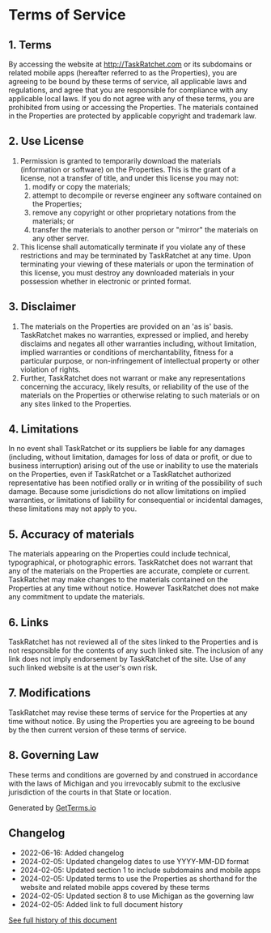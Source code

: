 # Terms of Service

## 1. Terms

By accessing the website at <http://TaskRatchet.com> or its subdomains or related mobile apps (hereafter referred to as the Properties), you are agreeing to be bound by these terms of service, all applicable laws and regulations, and agree that you are responsible for compliance with any applicable local laws. If you do not agree with any of these terms, you are prohibited from using or accessing the Properties. The materials contained in the Properties are protected by applicable copyright and trademark law.

## 2. Use License

1. Permission is granted to temporarily download the materials (information or software) on the Properties. This is the grant of a license, not a transfer of title, and under this license you may not:
   1. modify or copy the materials;
   2. attempt to decompile or reverse engineer any software contained on the Properties;
   3. remove any copyright or other proprietary notations from the materials; or
   4. transfer the materials to another person or "mirror" the materials on any other server.
2. This license shall automatically terminate if you violate any of these restrictions and may be terminated by TaskRatchet at any time. Upon terminating your viewing of these materials or upon the termination of this license, you must destroy any downloaded materials in your possession whether in electronic or printed format.

## 3. Disclaimer

1. The materials on the Properties are provided on an 'as is' basis. TaskRatchet makes no warranties, expressed or implied, and hereby disclaims and negates all other warranties including, without limitation, implied warranties or conditions of merchantability, fitness for a particular purpose, or non-infringement of intellectual property or other violation of rights.
2. Further, TaskRatchet does not warrant or make any representations concerning the accuracy, likely results, or reliability of the use of the materials on the Properties or otherwise relating to such materials or on any sites linked to the Properties.

## 4. Limitations

In no event shall TaskRatchet or its suppliers be liable for any damages (including, without limitation, damages for loss of data or profit, or due to business interruption) arising out of the use or inability to use the materials on the Properties, even if TaskRatchet or a TaskRatchet authorized representative has been notified orally or in writing of the possibility of such damage. Because some jurisdictions do not allow limitations on implied warranties, or limitations of liability for consequential or incidental damages, these limitations may not apply to you.

## 5. Accuracy of materials

The materials appearing on the Properties could include technical, typographical, or photographic errors. TaskRatchet does not warrant that any of the materials on the Properties are accurate, complete or current. TaskRatchet may make changes to the materials contained on the Properties at any time without notice. However TaskRatchet does not make any commitment to update the materials.

## 6. Links

TaskRatchet has not reviewed all of the sites linked to the Properties and is not responsible for the contents of any such linked site. The inclusion of any link does not imply endorsement by TaskRatchet of the site. Use of any such linked website is at the user's own risk.

## 7. Modifications

TaskRatchet may revise these terms of service for the Properties at any time without notice. By using the Properties you are agreeing to be bound by the then current version of these terms of service.

## 8. Governing Law

These terms and conditions are governed by and construed in accordance with the laws of Michigan and you irrevocably submit to the exclusive jurisdiction of the courts in that State or location.

Generated by [GetTerms.io](https://getterms.io/)

## Changelog

- 2022-06-16: Added changelog
- 2024-02-05: Updated changelog dates to use YYYY-MM-DD format
- 2024-02-05: Updated section 1 to include subdomains and mobile apps
- 2024-02-05: Updated terms to use the Properties as shorthand for the website and related mobile apps covered by these terms
- 2024-02-05: Updated section 8 to use Michigan as the governing law
- 2024-02-05: Added link to full document history

[See full history of this document](https://github.com/TaskRatchet/clients/commits/main/apps/TaskRatchet.com/site/terms.md)

